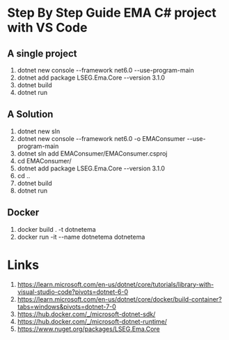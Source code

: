 # Step By Step Guide EMA C# project with VS Code 

## A single project

1. dotnet new console --framework net6.0 --use-program-main
2. dotnet add package LSEG.Ema.Core --version 3.1.0
3. dotnet build
4. dotnet run

## A Solution
1. dotnet new sln
2. dotnet new console --framework net6.0 -o EMAConsumer --use-program-main
3. dotnet sln add EMAConsumer/EMAConsumer.csproj
4. cd EMAConsumer/
5. dotnet add package LSEG.Ema.Core --version 3.1.0
6. cd ..
7. dotnet build
8. dotnet run

## Docker
1. docker build . -t dotnetema
2. docker run -it --name dotnetema dotnetema

# Links
1. https://learn.microsoft.com/en-us/dotnet/core/tutorials/library-with-visual-studio-code?pivots=dotnet-6-0
2. https://learn.microsoft.com/en-us/dotnet/core/docker/build-container?tabs=windows&pivots=dotnet-7-0
3. https://hub.docker.com/_/microsoft-dotnet-sdk/
4. https://hub.docker.com/_/microsoft-dotnet-runtime/
5. https://www.nuget.org/packages/LSEG.Ema.Core 
